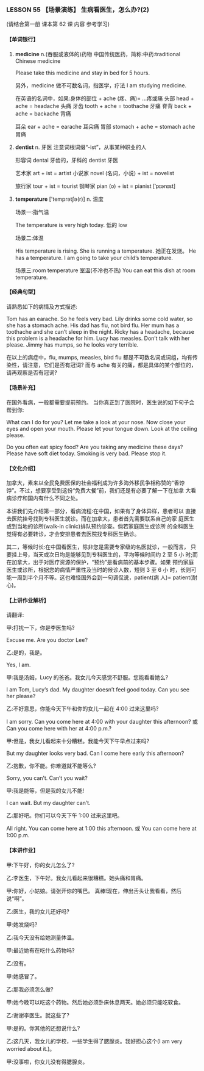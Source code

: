 ### LESSON 55 【场景演练】 生病看医生，怎么办?(2)

(请结合第一册 课本第 62 课 内容 参考学习)

#### 【单词银行】

1. **medicine** n.(吞服或液体的)药物 中国传统医药，简称:中药:traditional Chinese medicine

   Please take this medicine and stay in bed for 5 hours.

   另外，medicine 做不可数名词，指医学，疗法 I am studying medicine.

   在英语的名词中，如果:身体的部位 + ache (疼、痛)= ...疼或痛 头部 head + ache = headache 头痛
   牙齿 tooth + ache = toothache 牙痛
   脊背 back + ache = backache 背痛

   耳朵 ear + ache = earache 耳朵痛
   胃部 stomach + ache = stomach ache 胃痛

2. **dentist** n. 牙医 注意词根词缀“-ist”，从事某种职业的人

   形容词 dental 牙齿的，牙科的 dentist 牙医

   艺术家 art + ist = artist
   小说家 novel (名词，小说) + ist = novelist 

   旅行家 tour + ist = tourist
   钢琴家 pian (o) + ist = pianist [ˈpɪənɪst]

3. **temperature** ['temprətʃə(r)] n. 温度

   场景一:指气温

   The temperature is very high today. 低的 low

   场景二:体温

   His temperature is rising.
   She is running a temperature. 她正在发烧。 He has a temperature.
   I am going to take your child’s temperature.

   场景三:room temperature 室温(不冷也不热) You can eat this dish at room temperature.

#### 【经典句型】 

请熟悉如下的病情及方式描述:

Tom has an earache. So he feels very bad.
Lily drinks some cold water, so she has a stomach ache.
His dad has flu, not bird flu.
Her mum has a toothache and she can’t sleep in the night.
Ricky has a headache, because this problem is a headache for him. Lucy has measles. Don’t talk with her please.
Jimmy has mumps, so he looks very terrible.

在以上的病症中，flu, mumps, measles, bird flu 都是不可数名词或词组，均有传 染性，请注意，它们是否有冠词?
而与 ache 有关的痛，都是具体的某个部位的，请再观察是否有冠词?

#### 【场景补充】

在国外看病，一般都需要提前预约。 当你真正到了医院时，医生说的如下句子会帮到你:

What can I do for you?
Let me take a look at your nose.
Now close your eyes and open your mouth. Please let your tongue down.
Look at the ceiling please.

Do you often eat spicy food?
Are you taking any medicine these days? Please have soft diet today.
Smoking is very bad. Please stop it.

#### 【文化介绍】

加拿大，素来以全民免费医保的社会福利成为许多海外移民争相称赞的“香饽 饽”。不过，想要享受到这份“免费大餐”前，我们还是有必要了解一下在加拿 大看病诊疗和国内有什么不同之处。

本讲我们先介绍第一部分，看病流程:在中国，如果有了身体异样，患者可以 直接去医院挂号找到专科医生就诊。而在加拿大，患者首先需要联系自己的家 庭医生或到当地的诊所(walk-in clinic)排队预约诊查。倘若家庭医生或诊所 的全科医生觉得有必要转诊，才会安排患者去医院找专科医生确诊。

其二，等候时长:在中国看医生，除非您是需要专家级的名医就诊，一般而言， 只要挂上号，当天或次日均是能够见到专科医生的，平均等候时间约 2 至 5 小 时;而在加拿大，出于对医疗资源的保护，“预约”是看病前的基本步骤。如果 预约家庭医生或诊所，根据您的病情严重性及当时的候诊人数，短则 3 至 6 小 时，长则可能一周到半个月不等。这也难怪国外会到一句调侃说，patient(病 人)= patient(耐心)。

#### 【上讲作业解析】 

请翻译:

甲:打扰一下，你是李医生吗?

Excuse me. Are you doctor Lee?

乙:是的，我是。

Yes, I am.

甲:我是汤姆，Lucy 的爸爸。我女儿今天感觉不舒服。您能看看她么? 

I am Tom, Lucy’s dad. My daughter doesn’t feel good today.
Can you see her please?

乙:不好意思，你能今天下午和你的女儿一起在 4:00 过来这里吗? 

I am sorry. Can you come here at 4:00 with your daughter this afternoon? 或 Can you come here with her at 4:00 p.m.?

甲:但是，我女儿看起来十分糟糕。我能今天下午早点过来吗?

But my daughter looks very bad.
Can I come here early this afternoon?

乙:抱歉，你不能。你难道就不能等么?

Sorry, you can’t. Can’t you wait?

甲:我是能等，但是我的女儿不能!

I can wait. But my daughter can’t.

乙:那好吧。你们可以今天下午 1:00 过来这里吧。 

All right. You can come here at 1:00 this afternoon. 或 You can come here at 1:00 p.m.

#### 【本讲作业】 

甲:下午好，你的女儿怎么了?

乙:李医生，下午好。我女儿看起来很糟糕。她头痛和胃痛。

甲:你好，小姑娘。请张开你的嘴巴。 真棒!现在，伸出舌头让我看看，然后说“啊”。

乙:医生，我的女儿还好吗?

甲:她发烧吗?

乙:我今天没有给她测量体温。

甲:最近她有在吃什么药物吗?

乙:没有。

甲:她感冒了。

乙:那我必须怎么做?

甲:她今晚可以吃这个药物。然后她必须卧床休息两天。她必须只能吃软食。

乙:谢谢李医生。就这些了?

甲:是的。你其他的还想说什么?

乙:这几天，我女儿的学校，一些学生得了腮腺炎。我好担心这个(I am very worried about it.)。

甲:没事啦，你女儿没有得腮腺炎。
